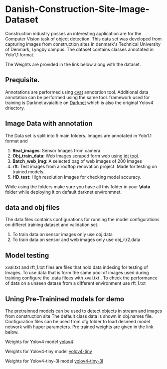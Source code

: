 # Danish-Construction-Site-Image-Dataset
Construction industry posses an interesting application are for the Computer Vision task of object detection. This data set was developed from capturing images from construction sites in denmark's Technical University of Denmark, Lyngby campus. The dataset contains classes annotated in Yolo1,1 format.

The Weights are provided in the link below along with the dataset.

## Prequisite.
Annotations are performed using [cvat](https://github.com/openvinotoolkit/cvat) annotation tool. Additional data annotation can be performed using the same tool.
framework used for training is Darknet avaialble on [Darknet](https://github.com/AlexeyAB/darknet) which is also the original Yolov4 driectory. 

## Image Data with annotation
The Data set is split into 5 main folders. Images are annotated in Yolo1.1 format and 
1. **Real_images**: Sensor Images from camera.
2. **Obj_train_data**: Web Images scraped form web using [idt tool](https://github.com/deliton/idt).
3. **Batch_web_img**: A selected bag of web images of 200 Images
4. **rft**: Test images from a rooftop renovation project. Made for testing on trained models.
5. **HD_test**: High resolution Images for checking model accuracy.

While using the folders make sure you have all this folder in your **\data** folder while deploying it on default darknet environmnet.


## data and obj files 
The data files contains configurations for running the model configurations on differet training dataset and validation set.

1. To train data on sensor images only use obj.data
2. To train data on sensor and web images only use obj_itr2.data

## Model testing
xval.txt and rft_1.txt files are files that hold data indexing for testing of Images.
To use data that is form the same pool of images used during training configure the .data filees with
xval.txt . To check the performance of data on a unseen datase from a different environment use rft_1.txt

## Uning Pre-Trainined models for demo
The pretrainned models can be used to detect objects in stream and images from construction site
The default class data is shown in obj.names file.
Configuration files can be used from cfg folder to load desireed model network with huper parameters.
Pre trained weights are given in the link below.

Weights for Yolov4 model [yolov4](https://drive.google.com/file/d/1Gtz_zl7HYYr6fv4F4RWYyTY0rkvHONMb/view?usp=sharing)

Weights for Yolov4-tiny model [yolov4-tiny](https://drive.google.com/file/d/13NUCCp65LDONRDFy2DRf_gkXvq4DLfW-/view?usp=sharing)

Weights for Yolov4-tiny-3l model [yolov4-tiny-3l](https://drive.google.com/file/d/1P1i_-4Pia5IWZoFdfjUM8DclNPuhmWI2/view?usp=sharing)
